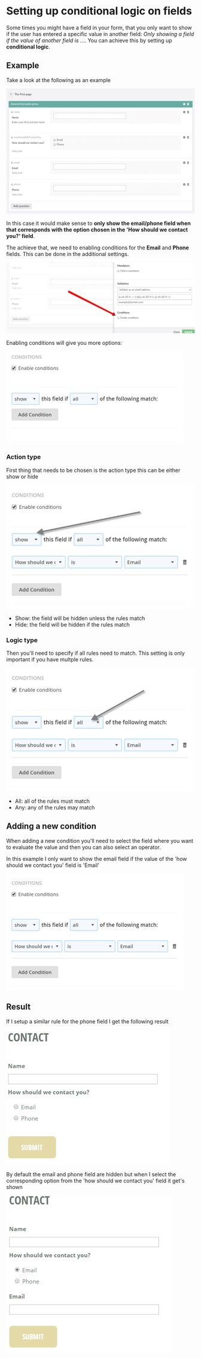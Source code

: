 # Setting up conditional logic on fields

Some times you might have a field in your form, that you only want to show if the user has entered a specific value in another field: *Only showing a field if the value of another field is ...*. You can achieve this by setting up **conditional logic**.

## Example

Take a look at the following as an example

![Example form](images/ExampleForm.png)

In this case it would make sense to **only show the email/phone field when that corresponds with the option chosen in the 'How should we contact you?' field**.

The achieve that, we need to enabling conditions for the **Email** and **Phone** fields. This can be done in the additional settings.

![Enable conditions](images/EnableConditions.png)

Enabling conditions will give you more options:

![Conditions](Conditions.png)

### Action type

First thing that needs to be chosen is the action type this can be either show or hide

![ActionType](ActionType.png)

- Show: the field will be hidden unless the rules match
- Hide: the field will be hidden if the rules match

### Logic type

Then you'll need to specify if all rules need to match. This setting is only important if you have multple rules.

![LogicType](LogicType.png)

- All: all of the rules must match
- Any: any of the rules may match

## Adding a new condition

When adding a new condition you'll need to select the field where you want to evaluate the value and then you can also select an operator.

In this example I only want to show the email field if the value of the 'how should we contact you' field is 'Email'

![Setup rule](SetupCondition.png)

## Result

If I setup a similar rule for the phone field I get the following result

![Form render](ExampleFormRender.png)

By default the email and phone field are hidden but when I select the corresponding option from the 'how should we contact you' field it get's shown


![Form render](ExampleFormRender2.png)
